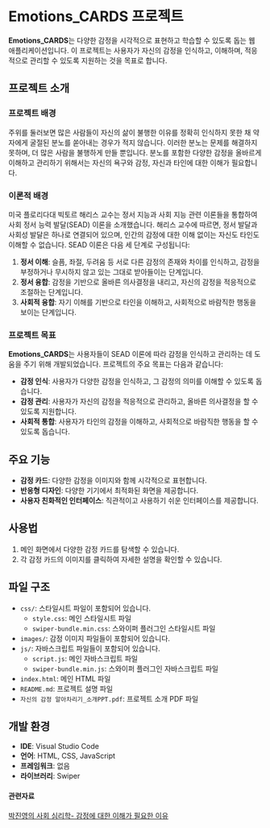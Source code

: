 # Emotions_CARDS 프로젝트

**Emotions_CARDS**는 다양한 감정을 시각적으로 표현하고 학습할 수 있도록 돕는 웹 애플리케이션입니다. 이 프로젝트는 사용자가 자신의 감정을 인식하고, 이해하며, 적응적으로 관리할 수 있도록 지원하는 것을 목표로 합니다.

## 프로젝트 소개

### 프로젝트 배경

주위를 둘러보면 많은 사람들이 자신의 삶이 불행한 이유를 정확히 인식하지 못한 채 약자에게 굴절된 분노를 쏟아내는 경우가 적지 않습니다. 이러한 분노는 문제를 해결하지 못하며, 더 많은 사람을 불행하게 만들 뿐입니다. 분노를 포함한 다양한 감정을 올바르게 이해하고 관리하기 위해서는 자신의 욕구와 감정, 자신과 타인에 대한 이해가 필요합니다.

### 이론적 배경

미국 플로리다대 빅토르 해리스 교수는 정서 지능과 사회 지능 관련 이론들을 통합하여 사회 정서 능력 발달(SEAD) 이론을 소개했습니다. 해리스 교수에 따르면, 정서 발달과 사회성 발달은 하나로 연결되어 있으며, 인간의 감정에 대한 이해 없이는 자신도 타인도 이해할 수 없습니다. SEAD 이론은 다음 세 단계로 구성됩니다:

1. **정서 이해**: 슬픔, 좌절, 두려움 등 서로 다른 감정의 존재와 차이를 인식하고, 감정을 부정하거나 무시하지 않고 있는 그대로 받아들이는 단계입니다.
2. **정서 융합**: 감정을 기반으로 올바른 의사결정을 내리고, 자신의 감정을 적응적으로 조절하는 단계입니다.
3. **사회적 융합**: 자기 이해를 기반으로 타인을 이해하고, 사회적으로 바람직한 행동을 보이는 단계입니다.

### 프로젝트 목표

**Emotions_CARDS**는 사용자들이 SEAD 이론에 따라 감정을 인식하고 관리하는 데 도움을 주기 위해 개발되었습니다. 프로젝트의 주요 목표는 다음과 같습니다:

- **감정 인식**: 사용자가 다양한 감정을 인식하고, 그 감정의 의미를 이해할 수 있도록 돕습니다.
- **감정 관리**: 사용자가 자신의 감정을 적응적으로 관리하고, 올바른 의사결정을 할 수 있도록 지원합니다.
- **사회적 통합**: 사용자가 타인의 감정을 이해하고, 사회적으로 바람직한 행동을 할 수 있도록 돕습니다.

## 주요 기능

- **감정 카드**: 다양한 감정을 이미지와 함께 시각적으로 표현합니다.
- **반응형 디자인**: 다양한 기기에서 최적화된 화면을 제공합니다.
- **사용자 친화적인 인터페이스**: 직관적이고 사용하기 쉬운 인터페이스를 제공합니다.


## 사용법

1. 메인 화면에서 다양한 감정 카드를 탐색할 수 있습니다.
2. 각 감정 카드의 이미지를 클릭하여 자세한 설명을 확인할 수 있습니다.

## 파일 구조

- `css/`: 스타일시트 파일이 포함되어 있습니다.
  - `style.css`: 메인 스타일시트 파일
  - `swiper-bundle.min.css`: 스와이퍼 플러그인 스타일시트 파일
- `images/`: 감정 이미지 파일들이 포함되어 있습니다.
- `js/`: 자바스크립트 파일들이 포함되어 있습니다.
  - `script.js`: 메인 자바스크립트 파일
  - `swiper-bundle.min.js`: 스와이퍼 플러그인 자바스크립트 파일
- `index.html`: 메인 HTML 파일
- `README.md`: 프로젝트 설명 파일
- `자신의 감정 알아차리기_소개PPT.pdf`: 프로젝트 소개 PDF 파일

## 개발 환경

- **IDE**: Visual Studio Code
- **언어**: HTML, CSS, JavaScript
- **프레임워크**: 없음
- **라이브러리**: Swiper



#### 관련자료
[박진영의 사회 심리학- 감정에 대한 이해가 필요한 이유](https://m.dongascience.com/news.php?idx=53792)
